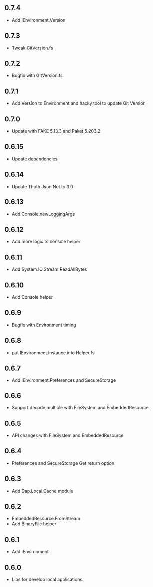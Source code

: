 ## 0.7.4
* Add IEnvironment.Version

## 0.7.3
* Tweak GitVersion.fs

## 0.7.2
* Bugfix with GitVersion.fs

## 0.7.1
* Add Version to Environment and hacky tool to update Git Version

## 0.7.0
* Update with FAKE 5.13.3 and Paket 5.203.2

## 0.6.15
* Update dependencies

## 0.6.14
* Update Thoth.Json.Net to 3.0

## 0.6.13
* Add Console.newLoggingArgs

## 0.6.12
* Add more logic to console helper

## 0.6.11
* Add System.IO.Stream.ReadAllBytes

## 0.6.10
* Add Console helper

## 0.6.9
* Bugfix with Environment timing

## 0.6.8
* put IEnvironment.Instance into Helper.fs

## 0.6.7
* Add IEnvironment.Preferences and SecureStorage

## 0.6.6
* Support decode multiple with FileSystem and EmbeddedResource

## 0.6.5
* API changes with FileSystem and EmbeddedResource

## 0.6.4
* Preferences and SecureStorage Get return option

## 0.6.3
* Add Dap.Local.Cache module

## 0.6.2
* EmbeddedResource.FromStream
* Add BinaryFile helper

## 0.6.1
* Add IEnvironment

## 0.6.0
* Libs for develop local applications